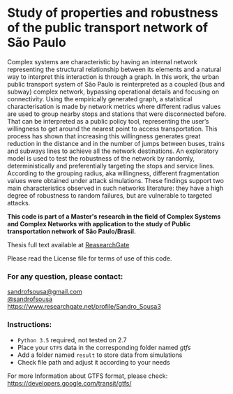 # Study of properties and robustness of the public transport network of São Paulo

Complex systems are characteristic by having an internal network representing
the structural relationship between its elements and a natural way to interpret
this interaction is through a graph. In this work, the urban public transport
system of São Paulo is reinterpreted as a coupled (bus and subway) complex
network, bypassing operational details and focusing on connectivity. Using the
empirically generated graph, a statistical characterisation is made by network
metrics where different radius values are used to group nearby stops and
stations that were disconnected before. That can be interpreted as a public
policy tool, representing the user’s willingness to get around the nearest
point to access transportation. This process has shown that increasing this
willingness generates great reduction in the distance and in the number of
jumps between buses, trains and subways lines to achieve all the network
destinations. An exploratory model is used to test the robustness of the
network by randomly, deterministically and preferentially targeting the stops
and service lines. According to the grouping radius, aka willingness, different
fragmentation values were obtained under attack simulations. These  findings
support two main characteristics observed in such networks literature: they
have a high degree of robustness to random failures, but are vulnerable to
targeted attacks.

**This code is part of a Master's research in the field of Complex Systems and
Complex Networks with application to the study of Public transportation network
of São Paulo/Brasil.**

Thesis full text available at [ReasearchGate](https://www.researchgate.net/publication/304946197_Estudo_das_propriedades_e_robustez_da_rede_de_transporte_publico_de_Sao_Paulo)

Please read the License file for terms of use of this code.  

### For any question, please contact:
sandrofsousa@gmail.com  
[@sandrofsousa](https://twitter.com/sandrofsousa)  
https://www.researchgate.net/profile/Sandro_Sousa3


### Instructions:
* `Python 3.5` required, not tested on 2.7
* Place your `GTFS` data in the corresponding folder named _gtfs_  
* Add a folder named `result` to store data from simulations  
* Check file path and adjust it according to your needs  

For more Information about GTFS format, please check:  
https://developers.google.com/transit/gtfs/
